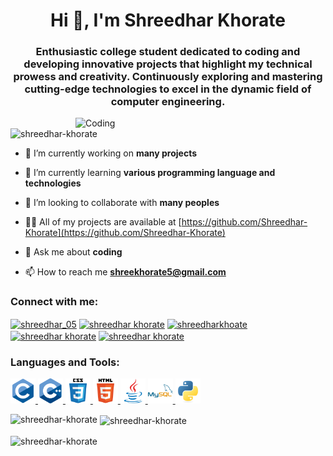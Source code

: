 <h1 align="center">Hi 👋, I'm Shreedhar Khorate</h1>
<h3 align="center">Enthusiastic college student dedicated to coding and developing innovative projects that highlight my technical prowess and creativity. Continuously exploring and mastering cutting-edge technologies to excel in the dynamic field of computer engineering.</h3>
<img alt="Coding" align="right" width="400" src="https://camo.githubusercontent.com/7de37139d0b4c1ce40865e799b446c0e963a3dd8fb68d239707237c40604fa3d/68747470733a2f2f63646e2e6472696262626c652e636f6d2f75736572732f3733303730332f73637265656e73686f74732f363538313234332f6176656e746f2e676966">
<p align="left"> <img src="https://komarev.com/ghpvc/?username=shreedhar-khorate&label=Profile%20views&color=0e75b6&style=flat" alt="shreedhar-khorate" /> </p>

- 🔭 I’m currently working on **many projects**

- 🌱 I’m currently learning **various programming language and technologies**

- 👯 I’m looking to collaborate with **many peoples**

- 👨‍💻 All of my projects are available at [https://github.com/Shreedhar-Khorate](https://github.com/Shreedhar-Khorate)

- 💬 Ask me about **coding**

- 📫 How to reach me **shreekhorate5@gmail.com**

<h3 align="left">Connect with me:</h3>
<p align="left">
<a href="https://twitter.com/shreedhar_05" target="blank"><img align="center" src="https://raw.githubusercontent.com/rahuldkjain/github-profile-readme-generator/master/src/images/icons/Social/twitter.svg" alt="shreedhar_05" height="30" width="40" /></a>
<a href="https://linkedin.com/in/shreedhar khorate" target="blank"><img align="center" src="https://raw.githubusercontent.com/rahuldkjain/github-profile-readme-generator/master/src/images/icons/Social/linked-in-alt.svg" alt="shreedhar khorate" height="30" width="40" /></a>
<a href="https://instagram.com/shreedharkhoate" target="blank"><img align="center" src="https://raw.githubusercontent.com/rahuldkjain/github-profile-readme-generator/master/src/images/icons/Social/instagram.svg" alt="shreedharkhoate" height="30" width="40" /></a>
<a href="https://www.leetcode.com/shreedhar khorate" target="blank"><img align="center" src="https://raw.githubusercontent.com/rahuldkjain/github-profile-readme-generator/master/src/images/icons/Social/leet-code.svg" alt="shreedhar khorate" height="30" width="40" /></a>
<a href="https://www.hackerearth.com/shreedhar khorate" target="blank"><img align="center" src="https://raw.githubusercontent.com/rahuldkjain/github-profile-readme-generator/master/src/images/icons/Social/hackerearth.svg" alt="shreedhar khorate" height="30" width="40" /></a>
</p>

<h3 align="left">Languages and Tools:</h3>
<p align="left"> <a href="https://www.cprogramming.com/" target="_blank" rel="noreferrer"> <img src="https://raw.githubusercontent.com/devicons/devicon/master/icons/c/c-original.svg" alt="c" width="40" height="40"/> </a> <a href="https://www.w3schools.com/cpp/" target="_blank" rel="noreferrer"> <img src="https://raw.githubusercontent.com/devicons/devicon/master/icons/cplusplus/cplusplus-original.svg" alt="cplusplus" width="40" height="40"/> </a> <a href="https://www.w3schools.com/css/" target="_blank" rel="noreferrer"> <img src="https://raw.githubusercontent.com/devicons/devicon/master/icons/css3/css3-original-wordmark.svg" alt="css3" width="40" height="40"/> </a> <a href="https://www.w3.org/html/" target="_blank" rel="noreferrer"> <img src="https://raw.githubusercontent.com/devicons/devicon/master/icons/html5/html5-original-wordmark.svg" alt="html5" width="40" height="40"/> </a> <a href="https://www.java.com" target="_blank" rel="noreferrer"> <img src="https://raw.githubusercontent.com/devicons/devicon/master/icons/java/java-original.svg" alt="java" width="40" height="40"/> </a> <a href="https://www.mysql.com/" target="_blank" rel="noreferrer"> <img src="https://raw.githubusercontent.com/devicons/devicon/master/icons/mysql/mysql-original-wordmark.svg" alt="mysql" width="40" height="40"/> </a> <a href="https://www.python.org" target="_blank" rel="noreferrer"> <img src="https://raw.githubusercontent.com/devicons/devicon/master/icons/python/python-original.svg" alt="python" width="40" height="40"/> </a> </p>

<p><img align="left" src="https://github-readme-stats.vercel.app/api/top-langs?username=shreedhar-khorate&show_icons=true&locale=en&layout=compact" alt="shreedhar-khorate" /></p>

<p>&nbsp;<img align="center" src="https://github-readme-stats.vercel.app/api?username=shreedhar-khorate&show_icons=true&locale=en" alt="shreedhar-khorate" /></p>

<p><img align="center" src="https://github-readme-streak-stats.herokuapp.com/?user=shreedhar-khorate&" alt="shreedhar-khorate" /></p>
